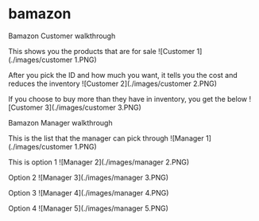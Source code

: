# bamazon

Bamazon Customer walkthrough

This shows you the products that are for sale
![Customer 1](./images/customer 1.PNG)

After you pick the ID and how much you want, it tells you the cost and reduces the inventory
![Customer 2](./images/customer 2.PNG)

If you choose to buy more than they have in inventory, you get the below
![Customer 3](./images/customer 3.PNG)

Bamazon Manager walkthrough

This is the list that the manager can pick through
![Manager 1](./images/customer 1.PNG)

This is option 1
![Manager 2](./images/manager 2.PNG)

Option 2
![Manager 3](./images/manager 3.PNG)

Option 3
![Manager 4](./images/manager 4.PNG)

Option 4
![Manager 5](./images/manager 5.PNG)
